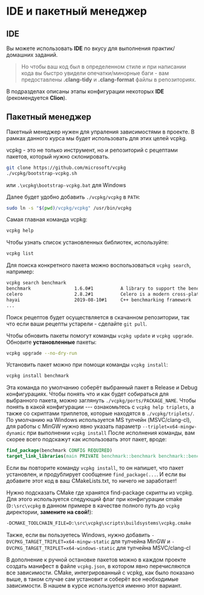 # IDE и пакетный менеджер

## IDE

Вы можете использовать __IDE__ по вкусу для выполнения практик/домашних заданий.

> Но чтобы ваш код был в определенном стиле и при написании кода вы быстро увидели опечатки/минорные баги - вам предоставлены __.clang-tidy__ и __.clang-format__ файлы в репозиториях.

В подразделах описаны этапы конфигурации некоторых __IDE__ (рекомендуется __Clion__).

## Пакетный менеджер

Пакетный менеджер нужен для упраления зависимостями в проекте. В рамках данного курса мы будет использовать для этих целей vcpkg.

vcpkg - это не только инструмент, но и репозиторий с рецептами пакетов, который нужно склонировать.
```bash
git clone https://github.com/microsoft/vcpkg 
./vcpkg/bootstrap-vcpkg.sh
```
или `.\vcpkg\bootstrap-vcpkg.bat` для Windows

Далее будет удобно добавить `./vcpkg/vcpkg` в `PATH`:
```bash
sudo ln -s "$(pwd)/vcpkg/vcpkg" /usr/bin/vcpkg
```

Самая главная команда vcpkg:
```bash
vcpkg help
```

Чтобы узнать список установленных библиотек, используйте:
```bash
vcpkg list
```

Для поиска конкретного пакета можно воспользоваться `vcpkg search`, например:
```bash
vcpkg search benchmark
benchmark                1.6.0#1          A library to support the benchmarking of functions, similar to unit-tests.
celero                   2.8.2#1          Celero is a modern cross-platform (Windows, Linux, MacOS) Microbenchmarkin...
hayai                    2019-08-10#1     C++ benchmarking framework
...
```
Поиск рецептов будет осуществляется в скачанном репозитории, так что если ваши рецепты устарели - сделайте `git pull`.

Чтобы обновить пакеты помогут команды `vcpkg update` и `vcpkg upgrade`. Обновите **установленные** пакеты:
```bash
vcpkg upgrade --no-dry-run
```

Установить пакет можно при помощи команды `vcpkg install`:
```bash
vcpkg install benchmark
```
Эта команда по умолчанию соберёт выбранный пакет в Release и Debug конфигурациях. Чтобы понять что и как будет собираться для выбранного пакета, можно заглянуть `./vcpkg/ports/PACKAGE_NAME`. Чтобы понять в какой конфигурации --- ознакомьтесь с `vcpkg help triplets`, а также со скриптами триплетов, которые находятся в `./vcpkg/triplets/`. 
По умолчанию на Windows используется MS тулчейн (MSVC/clang-cl), для работы с MinGW нужно явно указать параметр `--triplet=x64-mingw-dynamic` при выполнении `vcpkg install`
После исполнения команды, вам скорее всего подскажут как использовать этот пакет, вроде:
```CMake
find_package(benchmark CONFIG REQUIRED)
target_link_libraries(main PRIVATE benchmark::benchmark benchmark::benchmark_main)
```
Если вы повторите команду `vcpkg install`, то он напишет, что пакет установлен, и продублирует сообщение `find_package(...`. И если вы добавите этот код в ваш CMakeLists.txt, то ничего не заработает! 

Нужно подсказать CMake где хранятся find-package скрипты из vcpkg. Для этого используется следующий флаг при конфигурации cmake (`D:\src\vcpkg` в данном примере в качестве полного путь до `vcpkg` директории, **замените на свой!**): 
```bash
-DCMAKE_TOOLCHAIN_FILE=D:\src\vcpkg\scripts\buildsystems\vcpkg.cmake
```

Также, если вы пользуетесь Windows, нужно добавить `-DVCPKG_TARGET_TRIPLET=x64-mingw-static` для тулчейна MinGW и `-DVCPKG_TARGET_TRIPLET=x64-windows-static` для тулчейна MSVC/clang-cl

В дополнение к ручной остановке пакетов можно в каждом проекте создать манифест в файле `vcpkg.json`, в котором явно перечисляются все зависимости. CMake, интегрированный с vcpkg, как было показано выше, в таком случае сам установит и соберёт все необходимые зависимости. В нашем в курсе используется именно этот вариант.
